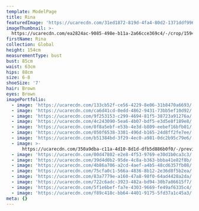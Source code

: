 ```yaml
---
template: ModelPage
title: Rina
featuredImage: 'https://ucarecdn.com/31ed1872-819d-4fa4-80d2-1371ddf9967e/'
imageThumbnail: >-
  https://ucarecdn.com/ea2824ac-9085-498e-b11a-2a66cce369c4/-/crop/1594x2068/0,0/-/preview/
firstName: Rina
collection: Global
height: 154cm
measurementType: bust
bust: 85cm
waist: 63cm
hips: 88cm
size: 6-8
shoeSize: '7'
hair: Brown
eyes: Brown
imagePortfolio:
  - image: 'https://ucarecdn.com/133cb52f-ce56-4229-8e06-31b8470a6693/'
  - image: 'https://ucarecdn.com/ca6d41cd-0edd-4862-9431-73bb5ef10d92/'
  - image: 'https://ucarecdn.com/9f253153-c299-4694-81f5-38723a91276a/'
  - image: 'https://ucarecdn.com/4c243090-5ea6-4b07-bdf5-e3d5e8f189e8/'
  - image: 'https://ucarecdn.com/0f8a5ebf-e53b-4e3d-b809-eebef16bfb01/'
  - image: 'https://ucarecdn.com/050f6538-3381-496d-b165-24d8ff2fe7ee/'
  - image: 'https://ucarecdn.com/b51384bd-3f29-4ec0-a981-0dc2b95c79e6/'
  - image: >-
      https://ucarecdn.com/350a9dba-c11a-4d10-8d1d-dfb5d886b0f0/-/preview/-/rotate/270/
  - image: 'https://ucarecdn.com/00d47802-e2e8-4f53-9769-e30d1b0ca3c3/'
  - image: 'https://ucarecdn.com/39d4d0b2-95de-4c8a-b363-bbba41e82f8b/'
  - image: 'https://ucarecdn.com/4b86a706-a2cd-4aef-a4b5-48cd6357fb08/'
  - image: 'https://ucarecdn.com/75cfa0c1-566a-4836-8b12-2e36d8f5b2ea/'
  - image: 'https://ucarecdn.com/83a7779e-a160-47a8-98f0-64ad4428a2da/'
  - image: 'https://ucarecdn.com/722c6adc-3923-482a-bd94-30b7a86615f7/'
  - image: 'https://ucarecdn.com/5f1e6bef-fa7e-4303-9669-fe49af6335c4/'
  - image: 'https://ucarecdn.com/f89c418c-bb64-4401-9175-5fd37a1c45a3/'
meta: {}
---
```


